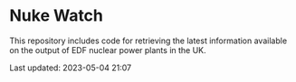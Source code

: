 # Nuke Watch

This repository includes code for retrieving the latest information available on the output of EDF nuclear power plants in the UK.

Last updated: 2023-05-04 21:07
